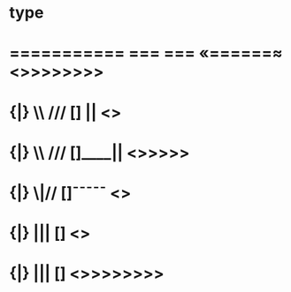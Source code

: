 # type

#    ===========   ===     ===    «======≈    <>>>>>>>>
#        {|}        \\\   ///     []    ||    <>
#        {|}         \\\ ///      []____||    <>>>>>
#        {|}          \\|//       []¯¯¯¯¯     <>
#        {|}           |||        []          <>
#        {|}           |||        []          <>>>>>>>>
